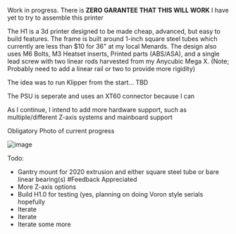 Work in progress. There is **ZERO GARANTEE THAT THIS WILL WORK**
I have yet to try to assemble this printer

The H1 is a 3d printer designed to be made cheap, advanced, but easy to build features. The frame is built around 1-inch square steel tubes which currently are less than $10 for 36" at my local Menards. The design also uses M6 Bolts, M3 Heatset inserts, Printed parts (ABS/ASA), and a single lead screw with two linear rods harvested from my Anycubic Mega X. (Note; Probably need to add a linear rail or two to provide more rigidity)

The idea was to run Klipper from the start... TBD

The PSU is seperate and uses an XT60 connector because I can

As I continue, I intend to add more hardware support, such as multiple/different Z-axis systems and mainboard support

Obligatory Photo of current progress

![image](https://github.com/user-attachments/assets/28576894-39f2-4403-9c5b-e7d71282f227)

Todo:
* Gantry mount for 2020 extrusion and either square steel tube or bare linear bearing(s) #Feedback Appreciated
* More Z-axis options
* Build H1.0 for testing (yes, planning on doing Voron style serials hopefully
* Iterate
* Iterate
* Iterate some more

